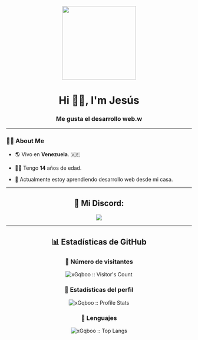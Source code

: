 <!--
Github stats code taken from Zinkil-YT | https://github.com/Zinkil-YT/Zinkil-YT

Discord idea taken from Zinkil-YT | https://github.com/Zinkil-YT/Zinkil-YT
-->

<div id=header align="center">
<img src="https://media.giphy.com/media/QQQoLTqkm7v3y/giphy.gif" width="200" />
<h1 align="center">Hi 👋🏻, I'm Jesús</h1>
<h3 align="center">Me gusta el desarrollo web.w</h3>
</div>

---

### 👨‍💻 About Me

- 🌎 Vivo en **Venezuela**. 🇻🇪

- 👦🏻 Tengo **14** años de edad.

- 📝 Actualmente estoy aprendiendo desarrollo web desde mi casa.

---

<h2 align="center">💬 Mi Discord: </h2>
<p align="center"><img src="https://discord.c99.nl/widget/theme-3/961980282808983623.png" /></p>

---
<!--
### 🌐 Programming Languages

| [<img src="https://github.com/devicons/devicon/blob/master/icons/html5/html5-original.svg" title="HTML5" alt="HTML" width="40" height="40"/>]() | [<img src="https://github.com/devicons/devicon/blob/master/icons/css3/css3-plain-wordmark.svg"  title="CSS3" alt="CSS" width="40" height="40"/>]() | [<img src="https://raw.githubusercontent.com/github/explore/80688e429a7d4ef2fca1e82350fe8e3517d3494d/topics/php/php.png" alt="php" width="38">](https://php.net/)
|---|---|---|

### 🛠️ Tools

| [<img src="https://raw.githubusercontent.com/github/explore/80688e429a7d4ef2fca1e82350fe8e3517d3494d/topics/git/git.png" alt="Git" width="24">](https://git-scm.com/) | [<img src="https://upload.wikimedia.org/wikipedia/commons/thumb/2/2d/Visual_Studio_Code_1.18_icon.svg/1200px-Visual_Studio_Code_1.18_icon.svg.png" alt="vscode" width="24">](https://code.visualstudio.com/)
|---|---|

---
-->

<h2 align="center">📊 Estadísticas de GitHub</h2>

<h3 align="center">👀 Número de visitantes </h3>
<p align="center"><img src="https://profile-counter.glitch.me/{xGqboo}/count.svg" alt="xGqboo :: Visitor's Count" /></p>

<h3 align="center">👤 Estadísticas del perfil </h3>
<p align="center"><img src="https://github-readme-stats.vercel.app/api?username=xGqboo&include_all_commits=true&count_private=true&theme=react&show_icons=true&hide_border=true&title_color=2c98ff&icon_color=2c98ff&bg_color=0d1117" alt="xGqboo :: Profile Stats" /></p>

<h3 align="center">🥇 Lenguajes </h3>
<p align="center"><img src="https://github-readme-stats.vercel.app/api/top-langs/?username=xGqboo&layout=compact&theme=react&show_icons=true&hide_border=true&title_color=2c98ff&icon_color=2c98ff&bg_color=0d1117" alt="xGqboo :: Top Langs" /></p>

<!--
Github stats code taken from Zinkil-YT | https://github.com/Zinkil-YT/Zinkil-YT

Discord idea taken from Zinkil-YT | https://github.com/Zinkil-YT/Zinkil-YT
-->
